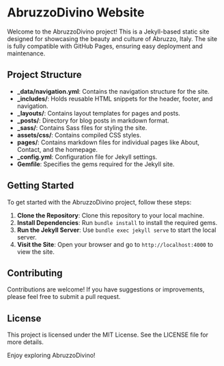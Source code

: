 # AbruzzoDivino Website

Welcome to the AbruzzoDivino project! This is a Jekyll-based static site designed for showcasing the beauty and culture of Abruzzo, Italy. The site is fully compatible with GitHub Pages, ensuring easy deployment and maintenance.

## Project Structure

- **_data/navigation.yml**: Contains the navigation structure for the site.
- **_includes/**: Holds reusable HTML snippets for the header, footer, and navigation.
- **_layouts/**: Contains layout templates for pages and posts.
- **_posts/**: Directory for blog posts in markdown format.
- **_sass/**: Contains Sass files for styling the site.
- **assets/css/**: Contains compiled CSS styles.
- **pages/**: Contains markdown files for individual pages like About, Contact, and the homepage.
- **_config.yml**: Configuration file for Jekyll settings.
- **Gemfile**: Specifies the gems required for the Jekyll site.

## Getting Started

To get started with the AbruzzoDivino project, follow these steps:

1. **Clone the Repository**: Clone this repository to your local machine.
2. **Install Dependencies**: Run `bundle install` to install the required gems.
3. **Run the Jekyll Server**: Use `bundle exec jekyll serve` to start the local server.
4. **Visit the Site**: Open your browser and go to `http://localhost:4000` to view the site.

## Contributing

Contributions are welcome! If you have suggestions or improvements, please feel free to submit a pull request.

## License

This project is licensed under the MIT License. See the LICENSE file for more details.

Enjoy exploring AbruzzoDivino!